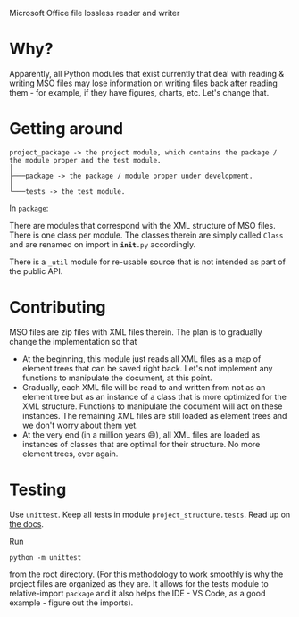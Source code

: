 Microsoft Office file lossless reader and writer

# Why?

Apparently, all Python modules that exist currently that deal with reading & writing MSO files may lose information on writing files back after reading them - for example, if they have figures, charts, etc. Let's change that.

# Getting around

```
project_package -> the project module, which contains the package / the module proper and the test module.
│
├───package -> the package / module proper under development.
│
└───tests -> the test module.
```

In <code>package</code>:

There are modules that correspond with the XML structure of MSO files. There is one class per module. The classes therein are simply called <code>Class</code> and are renamed on import in <code>__init__.py</code> accordingly. 

There is a <code>_util</code> module for re-usable source that is not intended as part of the public API.

# Contributing

MSO files are zip files with XML files therein. The plan is to gradually change the implementation so that

<ul>

<li>At the beginning, this module just reads all XML files as a map of element trees that can be saved right back. Let's not implement any functions to manipulate the document, at this point.</li>

<li>Gradually, each XML file will be read to and written from not as an element tree but as an instance of a class that is more optimized for the XML structure. Functions to manipulate the document will act on these instances. The remaining XML files are still loaded as element trees and we don't worry about them yet.</li>

<li>At the very end (in a million years 😄), all XML files are loaded as instances of classes that are optimal for their structure. No more element trees, ever again.</li>

</ul>

# Testing

Use <code>unittest</code>. Keep all tests in module <code>project_structure.tests</code>. Read up on <a href="https://docs.python.org/3/library/unittest.html">the docs</a>.

Run

```
python -m unittest
```

from the root directory.  (For this methodology to work smoothly is why the project files are organized as they are. It allows for the tests module to relative-import <code>package</code> and it also helps the IDE - VS Code, as a good example - figure out the imports).
